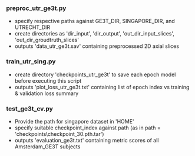 ### preproc_utr_ge3t.py 

* specify respective paths against GE3T_DIR, SINGAPORE_DIR, and UTRECHT_DIR
* create directories as 'dir_input', 'dir_output', 'out_dir_input_slices', 'out_dir_groudtruth_slices'
* outputs 'data_utr_ge3t.sav' containing preprocessed 2D axial slices  

### train_utr_sing.py
* create directory 'checkpoints_utr_ge3t' to save each epoch model before executing this script
* outputs 'plot_loss_utr_ge3t.txt' containing list of epoch index vs training & validation loss summary

### test_ge3t_cv.py

* Provide the path for singapore dataset in 'HOME'
* specify suitable checkpoint_index against path (as in path = 'checkpoints\\checkpoint_30.pth.tar')
* outputs 'evaluation_ge3t.txt' containing metric scores of all Amsterdam_GE3T subjects


